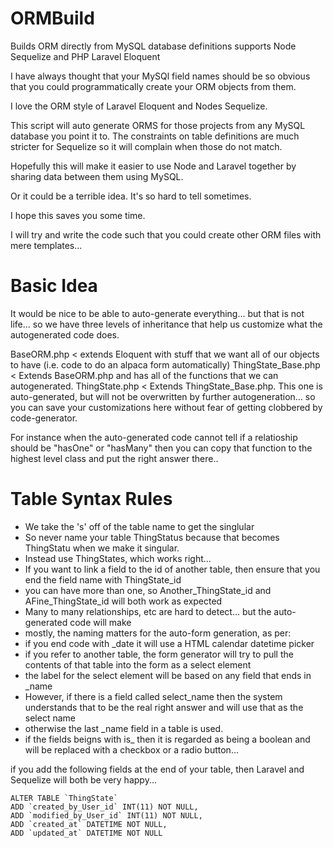 ORMBuild
========

Builds ORM directly from MySQL database definitions supports Node Sequelize and PHP Laravel Eloquent

I have always thought that your MySQl field names should be so obvious that you could programmatically create your ORM objects from them. 

I love the ORM style of Laravel Eloquent and Nodes Sequelize. 

This script will auto generate ORMS for those projects from any MySQL database you point it to.
The constraints on table definitions are much stricter for Sequelize so it will complain when those do not match.

Hopefully this will make it easier to use Node and Laravel together by sharing data between them using MySQL.

Or it could be a terrible idea. It's so hard to tell sometimes. 

I hope this saves you some time.

I will try and write the code such that you could create other ORM files with mere templates...

Basic Idea
=====
It would be nice to be able to auto-generate everything... but that is not life... so we have three levels of inheritance that help us customize what the autogenerated code does. 

BaseORM.php < extends Eloquent with stuff that we want all of our objects to have (i.e. code to do an alpaca form automatically)
ThingState_Base.php < Extends BaseORM.php and has all of the functions that we can autogenerated.
ThingState.php < Extends ThingState_Base.php. This one is auto-generated, but will not be overwritten by further autogeneration... so you can save your customizations here without fear of getting clobbered by code-generator.

For instance when the auto-generated code cannot tell if a relatioship should be "hasOne" or "hasMany" then you can copy that function to the highest level class and put the right answer there..




Table Syntax Rules
=======

* We take the 's' off of the table name to get the singlular
* So never name your table ThingStatus because that becomes ThingStatu when we make it singular.
* Instead use ThingStates, which works right...
* If you want to link a field to the id of another table, then ensure that you end the field name with ThingState_id
* you can have more than one, so Another_ThingState_id and AFine_ThingState_id will both work as expected
* Many to many relationships, etc are hard to detect... but the auto-generated code will make  
* mostly, the naming matters for the auto-form generation, as per:
* if you end code with _date it will use a HTML calendar datetime picker
* if you refer to another table, the form generator will try to pull the contents of that table into the form as a select element
* the label for the select element will be based on any field that ends in _name
* However, if there is a field called select_name then the system understands that to be the real right answer and will use that as the select name
* otherwise the last _name field in a table is used.
* if the fields beigns with is_ then it is regarded as being a boolean and will be replaced with a checkbox or a radio button...
  
if you add the following fields at the end of your table, then Laravel and Sequelize will both be very happy...

    ALTER TABLE `ThingState`
    ADD `created_by_User_id` INT(11) NOT NULL,  
    ADD `modified_by_User_id` INT(11) NOT NULL,  
    ADD `created_at` DATETIME NOT NULL,  
    ADD `updated_at` DATETIME NOT NULL



